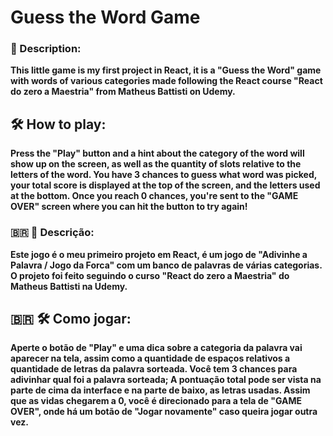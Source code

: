 # Guess the Word Game

### 📁 Description:
**This little game is my first project in React, it is a "Guess the Word" game with words of various categories made following the React course "React do zero a Maestria" from Matheus Battisti on Udemy.**

## 🛠️ How to play:
**Press the "Play" button and a hint about the category of the word will show up on the screen, as well as the quantity of slots relative to the letters of the word. You have 3 chances to guess what word was picked, your total score is displayed at the top of the screen, and the letters used at the bottom. Once you reach 0 chances, you're sent to the "GAME OVER" screen where you can hit the button to try again!**


### 🇧🇷 📁 Descrição:
**Este jogo é o meu primeiro projeto em React, é um jogo de "Adivinhe a Palavra / Jogo da Forca" com um banco de palavras de várias categorias. O projeto foi feito seguindo o curso "React do zero a Maestria" do Matheus Battisti na Udemy.**

## 🇧🇷 🛠️ Como jogar:
**Aperte o botão de "Play" e uma dica sobre a categoria da palavra vai aparecer na tela, assim como a quantidade de espaços relativos a quantidade de letras da palavra sorteada. Você tem 3 chances para adivinhar qual foi a palavra sorteada; A pontuação total pode ser vista na parte de cima da interface e na parte de baixo, as letras usadas. Assim que as vidas chegarem a 0, você é direcionado para a tela de "GAME OVER", onde há um botão de "Jogar novamente" caso queira jogar outra vez.**

